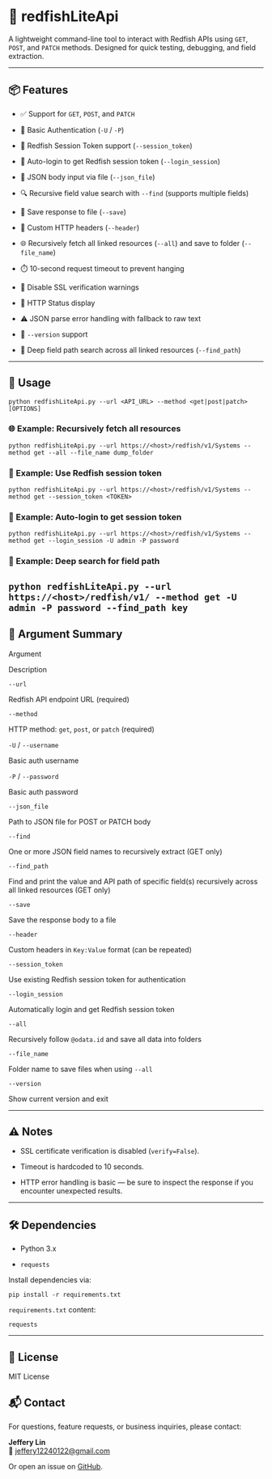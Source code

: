 
# 🔧 redfishLiteApi

A lightweight command-line tool to interact with Redfish APIs using `GET`, `POST`, and `PATCH` methods. Designed for quick testing, debugging, and field extraction.

----------

## 📦 Features

-   ✅ Support for `GET`, `POST`, and `PATCH`
    
-   🔐 Basic Authentication (`-U` / `-P`)
    
-   🪪 Redfish Session Token support (`--session_token`)
    
-   🔑 Auto-login to get Redfish session token (`--login_session`)
    
-   📁 JSON body input via file (`--json_file`)
    
-   🔍 Recursive field value search with `--find` (supports multiple fields)
    
-   💾 Save response to file (`--save`)
    
-   🧾 Custom HTTP headers (`--header`)
-   🌐 Recursively fetch all linked resources (`--all`) and save to folder (`--file_name`)
    
-   ⏱️ 10-second request timeout to prevent hanging
    
-   🧯 Disable SSL verification warnings
    
-   📡 HTTP Status display
    
-   ⚠️ JSON parse error handling with fallback to raw text
    
-   🔢 `--version` support

-   🧭 Deep field path search across all linked resources (`--find_path`)
    

----------

## 🚀 Usage

`python redfishLiteApi.py --url <API_URL> --method <get|post|patch> [OPTIONS]` 

### 🌐 Example: Recursively fetch all resources

`python redfishLiteApi.py --url https://<host>/redfish/v1/Systems --method get --all --file_name dump_folder`

### 🪪 Example: Use Redfish session token

`python redfishLiteApi.py --url https://<host>/redfish/v1/Systems --method get --session_token <TOKEN>`

### 🔑 Example: Auto-login to get session token

`python redfishLiteApi.py --url https://<host>/redfish/v1/Systems --method get --login_session -U admin -P password`

### 🧭 Example: Deep search for field path

`python redfishLiteApi.py --url https://<host>/redfish/v1/ --method get -U admin -P password --find_path key`
----------

## 🧠 Argument Summary

Argument

Description

`--url`

Redfish API endpoint URL (required)

`--method`

HTTP method: `get`, `post`, or `patch` (required)

`-U` / `--username`

Basic auth username

`-P` / `--password`

Basic auth password

`--json_file`

Path to JSON file for POST or PATCH body

`--find`

One or more JSON field names to recursively extract (GET only)

`--find_path`  

Find and print the value and API path of specific field(s) recursively across all linked resources (GET only)

`--save`

Save the response body to a file

`--header`

Custom headers in `Key:Value` format (can be repeated)

`--session_token`

Use existing Redfish session token for authentication

`--login_session`

Automatically login and get Redfish session token

`--all`

Recursively follow `@odata.id` and save all data into folders

`--file_name`

Folder name to save files when using `--all` 

`--version`

Show current version and exit

----------

## ⚠️ Notes

-   SSL certificate verification is disabled (`verify=False`).
    
-   Timeout is hardcoded to 10 seconds.
    
-   HTTP error handling is basic — be sure to inspect the response if you encounter unexpected results.
    

----------

## 🛠 Dependencies

-   Python 3.x
    
-   `requests`
    

Install dependencies via:

`pip install -r requirements.txt` 

`requirements.txt` content:

`requests` 

----------

## 📜 License

MIT License

## 📬 Contact

For questions, feature requests, or business inquiries, please contact:

**Jeffery Lin**  
📧 jeffery12240122@gmail.com

Or open an issue on [GitHub](https://github.com/jeffery12240122/redfishLiteAPI).